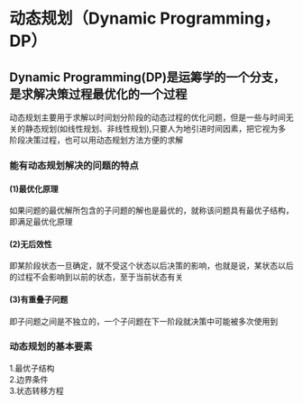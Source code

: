 # 动态规划（Dynamic Programming，DP）
## Dynamic Programming(DP)是运筹学的一个分支，是求解决策过程最优化的一个过程
动态规划主要用于求解以时间划分阶段的动态过程的优化问题，但是一些与时间无关的静态规划(如线性规划、非线性规划),只要人为地引进时间因素，把它视为多阶段决策过程，也可以用动态规划方法方便的求解

### 能有动态规划解决的问题的特点
#### (1)最优化原理
如果问题的最优解所包含的子问题的解也是最优的，就称该问题具有最优子结构，即满足最优化原理
#### (2)无后效性
即某阶段状态一旦确定，就不受这个状态以后决策的影响，也就是说，某状态以后的过程不会影响到以前的状态，至于当前状态有关
#### (3)有重叠子问题
即子问题之间是不独立的，一个子问题在下一阶段就决策中可能被多次使用到

### 动态规划的基本要素
1.最优子结构  
2.边界条件  
3.状态转移方程